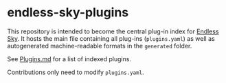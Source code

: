 # endless-sky-plugins

This repository is intended to become the central plug-in index for [Endless Sky](https://github.com/endless-sky/endless-sky/). It hosts the main file containing all plug-ins (`plugins.yaml`) as well as autogenerated machine-readable formats in the `generated` folder.

See [Plugins.md](https://github.com/EndlessSkyCommunity/endless-sky-plugins/blob/master/generated/PLUGINS.md) for a list of indexed plugins.

Contributions only need to modify `plugins.yaml`.

